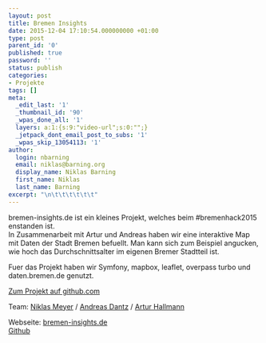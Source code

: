 ```yaml
---
layout: post
title: Bremen Insights
date: 2015-12-04 17:10:54.000000000 +01:00
type: post
parent_id: '0'
published: true
password: ''
status: publish
categories:
- Projekte
tags: []
meta:
  _edit_last: '1'
  _thumbnail_id: '90'
  _wpas_done_all: '1'
  layers: a:1:{s:9:"video-url";s:0:"";}
  _jetpack_dont_email_post_to_subs: '1'
  _wpas_skip_13054113: '1'
author:
  login: nbarning
  email: niklas@barning.org
  display_name: Niklas Barning
  first_name: Niklas
  last_name: Barning
excerpt: "\n\t\t\t\t\t\t"
---
```

<p>
				bremen-insights.de ist ein kleines Projekt, welches beim #bremenhack2015 enstanden ist.<br />
In Zusammenarbeit mit Artur und Andreas haben wir eine interaktive Map mit Daten der Stadt Bremen befuellt. Man kann sich zum Beispiel angucken, wie hoch das Durchschnittsalter im eigenen Bremer Stadtteil ist.</p>
<p>Fuer das Projekt haben wir Symfony, mapbox, leaflet, overpass turbo und daten.bremen.de genutzt.</p>
<p><a href="https://github.com/niklasmeyer/bremen-insight">Zum Projekt auf github.com</a></p>
<p>Team: <a href="http://niklasmeyer.de/">Niklas Meyer</a> / <a href="http://vortrieb.net">Andreas Dantz</a> / <a href="http://arturh.de">Artur Hallmann</a></p>
<p>Webseite: <a href="http://bremen-insights.de/">bremen-insights.de</a><br />
<a href="https://github.com/niklasmeyer/bremen-insight">Github</a>		</p>
